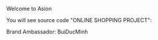 Welcome to Asion

You will see source code "ONLINE SHOPPING PROJECT":

Brand Ambassador: BuiDucMinh

